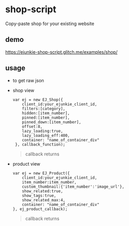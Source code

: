 # shop-script
Copy-paste shop for your existing website

## demo
https://ejunkie-shop-script.glitch.me/examples/shop/

## usage

* to get raw json

* shop view
      
      var ej = new EJ_Shop({
          client_id:your_ejunkie_client_id,
          filters:[category],
          hidden:[item_number],
          pinned:[item_number],
          pinned_down:[item_number],
          offset:8,
          lazy_loading:true,
          lazy_loading_eff:400,
          container: "name_of_container_div"
       }, callback_function);
    
   > callback returns
      
* product view

      var ej = new EJ_Product({
          client_id:your_ejunkie_client_id,
          item_number:item_number,
          custom_thumbnail:{'item_number':'image_url'},
          show_related:true,
          show_tags:true,
          show_related_max:4,
          container: "name_of_container_div"
      }, ej_product_callback); 

  > callback returns
  
<!-- 


## template literals

## template

## examples

-->
